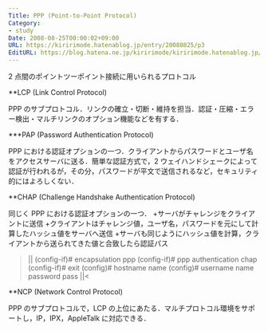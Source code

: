 ```yaml
---
Title: PPP (Point-to-Point Protocol)
Category:
- study
Date: 2008-08-25T00:00:02+09:00
URL: https://kiririmode.hatenablog.jp/entry/20080825/p3
EditURL: https://blog.hatena.ne.jp/kiririmode/kiririmode.hatenablog.jp/atom/entry/8454420450078214306
---
```


2 点間のポイントツーポイント接続に用いられるプロトコル

**LCP (Link Control Protocol)

PPP のサブプロトコル．リンクの確立・切断・維持を担当．認証・圧縮・エラー検出・マルチリンクのオプション機能などを有する．

***PAP (Password Authentication Protocol)

PPP における認証オプションの一つ．クライアントからパスワードとユーザ名をアクセスサーバに送る．簡単な認証方式で，2 ウェイハンドシェークによって認証が行われるが，その分，パスワードが平文で送信されるなど，セキュリティ的にはよろしくない．

**CHAP (Challenge Handshake Authentication Protocol)

同じく PPP における認証オプションの一つ．
+サーバがチャレンジをクライアントに送信
+クライアントはチャレンジ値，ユーザ名，パスワードを元にして計算したハッシュ値をサーバへ送信
+サーバも同じようにハッシュ値を計算，クライアントから送られてきた値と合致したら認証パス

>||
(config-if)# encapsulation ppp
(config-if)# ppp authentication chap
(config-if)# exit
(config)# hostname name
(config)# username name password pass
||<

**NCP (Network Control Protocol)

PPP のサブプロトコルで，LCP の上位にあたる．マルチプロトコル環境をサポートし，IP，IPX，AppleTalk に対応できる．
